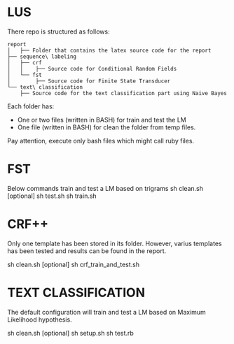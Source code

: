# LUS


There repo is structured as follows:

```
report
│   ├── Folder that contains the latex source code for the report
├── sequence\ labeling
│   ├── crf
│ 	│ 	 ├── Source code for Conditional Random Fields
│   └── fst
│ 		 ├── Source code for Finite State Transducer
└── text\ classification
	├── Source code for the text classification part using Naive Bayes
```

Each folder has:
- One or two files (written in BASH) for train and test the LM
- One file (written in BASH) for clean the folder from temp files.

Pay attention, execute only bash files which might call ruby files.

# FST

Below commands train and test a LM based on trigrams
sh clean.sh [optional]
sh test.sh
sh train.sh

# CRF++

Only one template has been stored in its folder. However, varius templates has been tested and results can be found in the report.

sh clean.sh [optional]
sh crf_train_and_test.sh

# TEXT CLASSIFICATION

The default configuration will train and test a LM based on Maximum Likelihood hypothesis.

sh clean.sh [optional]
sh setup.sh
sh test.rb